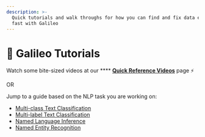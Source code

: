 ```yaml
---
description: >-
  Quick tutorials and walk throughs for how you can find and fix data errors
  fast with Galileo
---
```


# 🔮 Galileo Tutorials

Watch some bite-sized videos at our **** [**Quick Reference Videos**](quick-reference-videos.md) page :zap:

OR

Jump to a guide based on the NLP task you are working on:

* [Multi-class Text Classification](../galileo-console-guides/multi-class-text-classification/)
* [Multi-label Text Classification](../galileo-console-guides/multi-label-text-classification.md)
* [Named Language Inference](../galileo-console-guides/natural-language-inference.md)
* [Named Entity Recognition](../galileo-console-guides/named-entity-recognition/ner-console-features.md)

